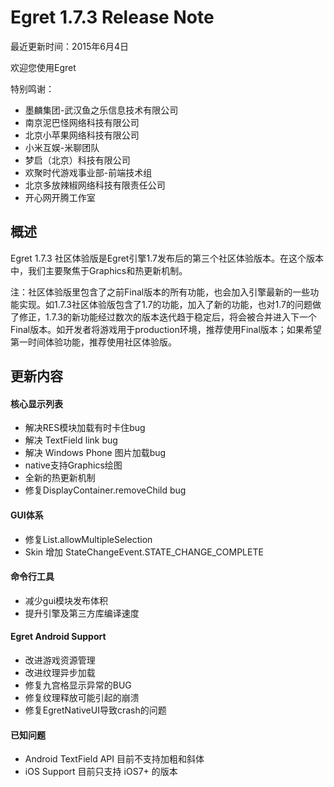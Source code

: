 Egret 1.7.3 Release Note
===============================


最近更新时间：2015年6月4日


欢迎您使用Egret

特别鸣谢：

* 墨麟集团-武汉鱼之乐信息技术有限公司
* 南京泥巴怪网络科技有限公司
* 北京小苹果网络科技有限公司
* 小米互娱-米聊团队
* 梦启（北京）科技有限公司
* 欢聚时代游戏事业部-前端技术组
* 北京多放辣椒网络科技有限责任公司
* 开心网开腾工作室

## 概述

Egret 1.7.3 社区体验版是Egret引擎1.7发布后的第三个社区体验版本。在这个版本中，我们主要聚焦于Graphics和热更新机制。

注：社区体验版里包含了之前Final版本的所有功能，也会加入引擎最新的一些功能实现。如1.7.3社区体验版包含了1.7的功能，加入了新的功能，也对1.7的问题做了修正，1.7.3的新功能经过数次的版本迭代趋于稳定后，将会被合并进入下一个Final版本。如开发者将游戏用于production环境，推荐使用Final版本；如果希望第一时间体验功能，推荐使用社区体验版。

## 更新内容


#### 核心显示列表

* 解决RES模块加载有时卡住bug
* 解决 TextField link bug
* 解决 Windows Phone 图片加载bug
* native支持Graphics绘图
* 全新的热更新机制
* 修复DisplayContainer.removeChild bug

#### GUI体系

* 修复List.allowMultipleSelection
* Skin 增加 StateChangeEvent.STATE_CHANGE_COMPLETE

#### 命令行工具

* 减少gui模块发布体积
* 提升引擎及第三方库编译速度

#### Egret Android Support

* 改进游戏资源管理
* 改进纹理异步加载
* 修复九宫格显示异常的BUG
* 修复纹理释放可能引起的崩溃
* 修复EgretNativeUI导致crash的问题


#### 已知问题

* Android TextField API 目前不支持加粗和斜体
* iOS Support 目前只支持 iOS7+ 的版本
